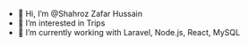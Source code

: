 - 👋 Hi, I’m @Shahroz Zafar Hussain
- 👀 I’m interested in Trips
- 🌱 I’m currently working with Laravel, Node.js, React, MySQL

<!---
Shahrozzafarhussain/Shahrozzafarhussain is a ✨ special ✨ repository because its `README.md` (this file) appears on your GitHub profile.
You can click the Preview link to take a look at your changes.
--->
